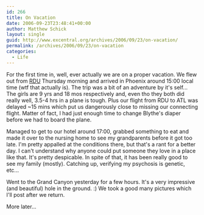 ```yaml
---
id: 266
title: On Vacation
date: 2006-09-23T23:48:41+00:00
author: Matthew Schick
layout: single
guid: http://www.excentral.org/archives/2006/09/23/on-vacation/
permalink: /archives/2006/09/23/on-vacation
categories:
  - Life
---
```

For the first time in, well, ever actually we are on a proper vacation.  We flew out from <a title="Raleigh-Durum International Airport" href="http://www.rdu.com/">RDU</a> Thursday morning and arrived in Phoenix around 15:00 local time (wtf that actually is).  The trip was a bit of an adventure by it's self...  The girls are 9 yrs and 18 mos respectively and, even tho they both did really well, 3.5-4 hrs in a plane is tough.  Plus our flight from RDU to ATL was delayed ~15 mins which put us dangerously close to missing our connecting flight.  Matter of fact, I had just enough time to change Blythe's diaper before we had to board the plane.

Managed to get to our hotel around 17:00, grabbed something to eat and made it over to the nursing home to see my grandparents before it got too late.   I'm pretty appalled at the conditions there, but that's a rant for a better day.  I can't understand why anyone could put someone they love in a place like that.  It's pretty despicable.  In spite of that, it has been really good to see my family (mostly).  Catching up, verifying my psychosis is genetic, etc...

Went to the Grand Canyon yesterday for a few hours.  It's a very impressive (and beautiful) hole in the ground. :)  We took a good many pictures which I'll post after we return.

More later...